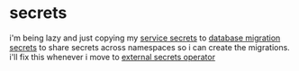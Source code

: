 # secrets

i'm being lazy and just copying my [service secrets](https://github.com/relyq/kubernetes/tree/master/secrets/production/keycloak.yaml) to [database migration secrets](https://github.com/relyq/kubernetes/tree/master/secrets/production/postgresql-keycloak.yaml) to share secrets across namespaces so i can create the migrations. i'll fix this whenever i move to [external secrets operator](https://external-secrets.io/)